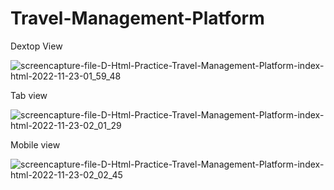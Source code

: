 # Travel-Management-Platform
 
Dextop View

![screencapture-file-D-Html-Practice-Travel-Management-Platform-index-html-2022-11-23-01_59_48](https://user-images.githubusercontent.com/118212340/203410563-ead09a6e-4218-4f01-b04b-aa812a4cf97e.png)

Tab view

![screencapture-file-D-Html-Practice-Travel-Management-Platform-index-html-2022-11-23-02_01_29](https://user-images.githubusercontent.com/118212340/203410611-b61f13cf-d3e2-475d-bed0-9596122ad5c6.png)

Mobile view

![screencapture-file-D-Html-Practice-Travel-Management-Platform-index-html-2022-11-23-02_02_45](https://user-images.githubusercontent.com/118212340/203410673-bb0feb83-93cf-42c6-a233-0e62c653ac87.png)
